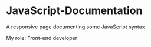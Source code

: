 # JavaScript-Documentation
A responsive page documenting some JavaScript syntax

My role: Front-end developer
